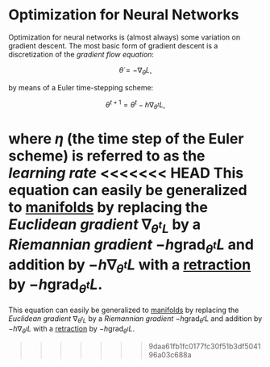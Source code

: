 # Optimization for Neural Networks 

Optimization for neural networks is (almost always) some variation on gradient descent. The most basic form of gradient descent is a discretization of the *gradient flow equation*:
```math
\dot{\theta} = -\nabla_\theta{}L,
```
by means of a Euler time-stepping scheme: 
```math
\theta^{t+1} = \theta^{t} - h\nabla_{\theta^{t}}L,
```
where $\eta$ (the time step of the Euler scheme) is referred to as the *learning rate*
<<<<<<< HEAD
This equation can easily be generalized to [manifolds](../manifolds/manifolds.md) by replacing the *Euclidean gradient* $\nabla_{\theta^{t}L}$ by a *Riemannian gradient* $-h\mathrm{grad}_{\theta^{t}}L$ and addition by $-h\nabla_{\theta^{t}}L$ with a [retraction](../optimizers/manifold_related/retractions.md) by $-h\mathrm{grad}_{\theta^{t}}L$.
=======
This equation can easily be generalized to [manifolds](manifolds.md) by replacing the *Euclidean gradient* $\nabla_{\theta^{t}L}$ by a *Riemannian gradient* $-h\mathrm{grad}_{\theta^{t}}L$ and addition by $-h\nabla_{\theta^{t}}L$ with a [retraction](retraction.md) by $-h\mathrm{grad}_{\theta^{t}}L$.
>>>>>>> 9daa61fb1fc0177fc30f51b3df504196a03c688a
